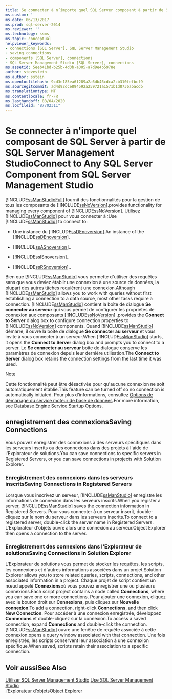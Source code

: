 ```yaml
---
title: Se connecter à n’importe quel SQL Server composant à partir de SQL Server Management Studio | Microsoft Docs
ms.custom: ''
ms.date: 06/13/2017
ms.prod: sql-server-2014
ms.reviewer: ''
ms.technology: ssms
ms.topic: conceptual
helpviewer_keywords:
- connections [SQL Server], SQL Server Management Studio
- saving connections
- components [SQL Server], connections
- SQL Server Management Studio [SQL Server], connections
ms.assetid: 5eeb41bd-b25b-4d3b-a005-a7d9e4b5978e
author: stevestein
ms.author: sstein
ms.openlocfilehash: 9cd3e185ea6f289a2a6db46cdca2cb310fefbcf9
ms.sourcegitcommit: ad4d92dce894592a259721a1571b1d8736abacdb
ms.translationtype: MT
ms.contentlocale: fr-FR
ms.lasthandoff: 08/04/2020
ms.locfileid: "87702311"
---
```

# <a name="connect-to-any-sql-server-component-from-sql-server-management-studio"></a><span data-ttu-id="96c4d-102">Se connecter à n'importe quel composant de SQL Server à partir de SQL Server Management Studio</span><span class="sxs-lookup"><span data-stu-id="96c4d-102">Connect to Any SQL Server Component from SQL Server Management Studio</span></span>
  [!INCLUDE[ssManStudioFull](../../includes/ssmanstudiofull-md.md)] <span data-ttu-id="96c4d-103">fournit des fonctionnalités pour la gestion de tous les composants de [!INCLUDE[ssNoVersion](../../includes/ssnoversion-md.md)].</span><span class="sxs-lookup"><span data-stu-id="96c4d-103">provides functionality for managing every component of [!INCLUDE[ssNoVersion](../../includes/ssnoversion-md.md)].</span></span> <span data-ttu-id="96c4d-104">Utilisez [!INCLUDE[ssManStudio](../../includes/ssmanstudio-md.md)] pour vous connecter à :</span><span class="sxs-lookup"><span data-stu-id="96c4d-104">Use [!INCLUDE[ssManStudio](../../includes/ssmanstudio-md.md)] to connect to:</span></span>  
  
-   <span data-ttu-id="96c4d-105">Une instance du [!INCLUDE[ssDEnoversion](../../includes/ssdenoversion-md.md)].</span><span class="sxs-lookup"><span data-stu-id="96c4d-105">An instance of the [!INCLUDE[ssDEnoversion](../../includes/ssdenoversion-md.md)].</span></span>  
  
-   [!INCLUDE[ssASnoversion](../../includes/ssasnoversion-md.md)]<span data-ttu-id="96c4d-106">.</span><span class="sxs-lookup"><span data-stu-id="96c4d-106">.</span></span>  
  
-   [!INCLUDE[ssISnoversion](../../includes/ssisnoversion-md.md)]<span data-ttu-id="96c4d-107">.</span><span class="sxs-lookup"><span data-stu-id="96c4d-107">.</span></span>  
  
-   [!INCLUDE[ssRSnoversion](../../includes/ssrsnoversion-md.md)]<span data-ttu-id="96c4d-108">.</span><span class="sxs-lookup"><span data-stu-id="96c4d-108">.</span></span>  
  
 <span data-ttu-id="96c4d-109">Bien que [!INCLUDE[ssManStudio](../../includes/ssmanstudio-md.md)] vous permette d'utiliser des requêtes sans que vous deviez établir une connexion à une source de données, la plupart des autres tâches requièrent une connexion.</span><span class="sxs-lookup"><span data-stu-id="96c4d-109">Although [!INCLUDE[ssManStudio](../../includes/ssmanstudio-md.md)] allows you to work with queries without first establishing a connection to a data source, most other tasks require a connection.</span></span> [!INCLUDE[ssManStudio](../../includes/ssmanstudio-md.md)] <span data-ttu-id="96c4d-110">contient la boîte de dialogue **Se connecter au serveur** qui vous permet de configurer les propriétés de connexion aux composants [!INCLUDE[ssNoVersion](../../includes/ssnoversion-md.md)] .</span><span class="sxs-lookup"><span data-stu-id="96c4d-110">provides the **Connect to Server** dialog box to configure connection properties to [!INCLUDE[ssNoVersion](../../includes/ssnoversion-md.md)] components.</span></span> <span data-ttu-id="96c4d-111">Quand [!INCLUDE[ssManStudio](../../includes/ssmanstudio-md.md)] démarre, il ouvre la boîte de dialogue **Se connecter au serveur** et vous invite à vous connecter à un serveur.</span><span class="sxs-lookup"><span data-stu-id="96c4d-111">When [!INCLUDE[ssManStudio](../../includes/ssmanstudio-md.md)] starts, it opens the **Connect to Server** dialog box and prompts you to connect to a server.</span></span> <span data-ttu-id="96c4d-112">Le **Se connecter au serveur** boîte de dialogue conserve les paramètres de connexion depuis leur dernière utilisation.</span><span class="sxs-lookup"><span data-stu-id="96c4d-112">The **Connect to Server** dialog box retains the connection settings from the last time it was used.</span></span>  
  
> [!NOTE]  
>  <span data-ttu-id="96c4d-113">Cette fonctionnalité peut être désactivée pour qu'aucune connexion ne soit automatiquement établie.</span><span class="sxs-lookup"><span data-stu-id="96c4d-113">This feature can be turned off so no connection is automatically initiated.</span></span> <span data-ttu-id="96c4d-114">Pour plus d’informations, consultez [Options de démarrage du service moteur de base de données](../../database-engine/configure-windows/database-engine-service-startup-options.md).</span><span class="sxs-lookup"><span data-stu-id="96c4d-114">For more information, see [Database Engine Service Startup Options](../../database-engine/configure-windows/database-engine-service-startup-options.md).</span></span>  
  
## <a name="saving-connections"></a><span data-ttu-id="96c4d-115">enregistrement des connexions</span><span class="sxs-lookup"><span data-stu-id="96c4d-115">Saving Connections</span></span>  
 <span data-ttu-id="96c4d-116">Vous pouvez enregistrer des connexions à des serveurs spécifiques dans les serveurs inscrits ou des connexions dans des projets à l'aide de l'Explorateur de solutions.</span><span class="sxs-lookup"><span data-stu-id="96c4d-116">You can save connections to specific servers in Registered Servers, or you can save connections in projects with Solution Explorer.</span></span>  
  
### <a name="saving-connections-in-registered-servers"></a><span data-ttu-id="96c4d-117">Enregistrement des connexions dans les serveurs inscrits</span><span class="sxs-lookup"><span data-stu-id="96c4d-117">Saving Connections in Registered Servers</span></span>  
 <span data-ttu-id="96c4d-118">Lorsque vous inscrivez un serveur, [!INCLUDE[ssManStudio](../../includes/ssmanstudio-md.md)] enregistre les informations de connexion dans les serveurs inscrits.</span><span class="sxs-lookup"><span data-stu-id="96c4d-118">When you register a server, [!INCLUDE[ssManStudio](../../includes/ssmanstudio-md.md)] saves the connection information in Registered Servers.</span></span> <span data-ttu-id="96c4d-119">Pour vous connecter à un serveur inscrit, double-cliquez sur le nom du serveur dans les serveurs inscrits.</span><span class="sxs-lookup"><span data-stu-id="96c4d-119">To connect to a registered server, double-click the server name in Registered Servers.</span></span> <span data-ttu-id="96c4d-120">L'Explorateur d'objets ouvre alors une connexion au serveur.</span><span class="sxs-lookup"><span data-stu-id="96c4d-120">Object Explorer then opens a connection to the server.</span></span>  
  
### <a name="saving-connections-in-solution-explorer"></a><span data-ttu-id="96c4d-121">Enregistrement des connexions dans l'Explorateur de solutions</span><span class="sxs-lookup"><span data-stu-id="96c4d-121">Saving Connections in Solution Explorer</span></span>  
 <span data-ttu-id="96c4d-122">L'Explorateur de solutions vous permet de stocker les requêtes, les scripts, les connexions et d'autres informations associées dans un projet.</span><span class="sxs-lookup"><span data-stu-id="96c4d-122">Solution Explorer allows you to store related queries, scripts, connections, and other associated information in a project.</span></span> <span data-ttu-id="96c4d-123">Chaque projet de script contient un nœud appelé **Connexions**où vous pouvez enregistrer une ou plusieurs connexions.</span><span class="sxs-lookup"><span data-stu-id="96c4d-123">Each script project contains a node called **Connections**, where you can save one or more connections.</span></span> <span data-ttu-id="96c4d-124">Pour ajouter une connexion, cliquez avec le bouton droit sur **Connexions**, puis cliquez sur **Nouvelle connexion**.</span><span class="sxs-lookup"><span data-stu-id="96c4d-124">To add a connection, right-click **Connections**, and then click **New Connection**.</span></span> <span data-ttu-id="96c4d-125">Pour accéder à une connexion enregistrée, développez **Connexions** et double-cliquez sur la connexion.</span><span class="sxs-lookup"><span data-stu-id="96c4d-125">To access a saved connection, expand **Connections** and double-click the connection.</span></span> [!INCLUDE[ssManStudio](../../includes/ssmanstudio-md.md)] <span data-ttu-id="96c4d-126">ouvre une fenêtre de requête associée à cette connexion.</span><span class="sxs-lookup"><span data-stu-id="96c4d-126">opens a query window associated with that connection.</span></span> <span data-ttu-id="96c4d-127">Une fois enregistrés, les scripts conservent leur association à une connexion spécifique.</span><span class="sxs-lookup"><span data-stu-id="96c4d-127">When saved, scripts retain their association to a specific connection.</span></span>  
  
## <a name="see-also"></a><span data-ttu-id="96c4d-128">Voir aussi</span><span class="sxs-lookup"><span data-stu-id="96c4d-128">See Also</span></span>  
 <span data-ttu-id="96c4d-129">[Utiliser SQL Server Management Studio](../sql-server-management-studio-ssms.md) </span><span class="sxs-lookup"><span data-stu-id="96c4d-129">[Use SQL Server Management Studio](../sql-server-management-studio-ssms.md) </span></span>  
 [<span data-ttu-id="96c4d-130">l’Explorateur d’objets</span><span class="sxs-lookup"><span data-stu-id="96c4d-130">Object Explorer</span></span>](../object/object-explorer.md)  
  
  
